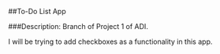 ##To-Do List App
 
###Description: 
Branch of Project 1 of ADI. 

I will be trying to add checkboxes as a functionality in this app.


